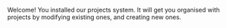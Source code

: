 Welcome! You installed our projects system. It will get you organised with projects by modifying existing ones, and creating new ones.
